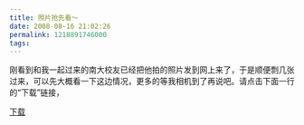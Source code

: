 ```yaml
---
title: 照片抢先看～
date: 2008-08-16 21:02:26
permalink: 1218891746000
tags: 
---
```


<p>刚看到和我一起过来的南大校友已经把他拍的照片发到网上来了，于是顺便剽几张过来，可以先大概看一下这边情况，更多的等我相机到了再说吧。请点击下面一行的&#8220;下载&#8221;链接，</p>  <p><a href="http://www.yyqian.com/uploads/1.rar" target="_blank">下载</a></p>